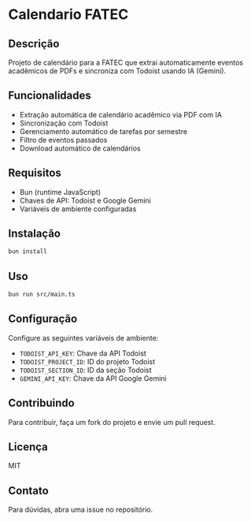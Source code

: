 # Calendario FATEC

## Descrição
Projeto de calendário para a FATEC que extrai automaticamente eventos acadêmicos de PDFs e sincroniza com Todoist usando IA (Gemini).

## Funcionalidades
- Extração automática de calendário acadêmico via PDF com IA
- Sincronização com Todoist
- Gerenciamento automático de tarefas por semestre
- Filtro de eventos passados
- Download automático de calendários

## Requisitos
- Bun (runtime JavaScript)
- Chaves de API: Todoist e Google Gemini
- Variáveis de ambiente configuradas

## Instalação
```bash
bun install
```

## Uso
```bash
bun run src/main.ts
```

## Configuração
Configure as seguintes variáveis de ambiente:
- `TODOIST_API_KEY`: Chave da API Todoist
- `TODOIST_PROJECT_ID`: ID do projeto Todoist
- `TODOIST_SECTION_ID`: ID da seção Todoist
- `GEMINI_API_KEY`: Chave da API Google Gemini

## Contribuindo
Para contribuir, faça um fork do projeto e envie um pull request.

## Licença
MIT

## Contato
Para dúvidas, abra uma issue no repositório.
